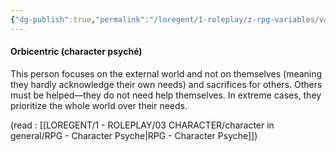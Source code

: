```yaml
---
{"dg-publish":true,"permalink":"/loregent/1-roleplay/z-rpg-variables/variables-character/variables-character-psyche/orbicentric/"}
---
```


#### Orbicentric (character psyché)

This person focuses on the external world and not on themselves (meaning they hardly acknowledge their own needs) and sacrifices for others. Others must be helped—they do not need help themselves. In extreme cases, they prioritize the whole world over their needs.

(read : [[LOREGENT/1 - ROLEPLAY/03 CHARACTER/character in general/RPG - Character Psyche\|RPG - Character Psyche]])
